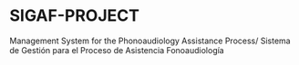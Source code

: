 # SIGAF-PROJECT
Management System for the Phonoaudiology Assistance Process/ Sistema de Gestión para el Proceso de Asistencia Fonoaudiología 
